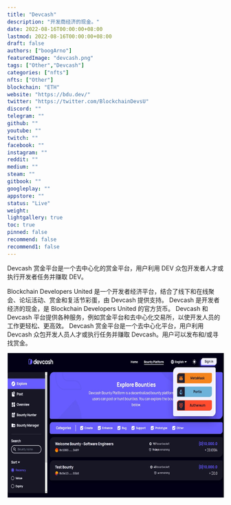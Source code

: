 ```yaml
---
title: "Devcash"
description: "开发商经济的现金。"
date: 2022-08-16T00:00:00+08:00
lastmod: 2022-08-16T00:00:00+08:00
draft: false
authors: ["boogArno"]
featuredImage: "devcash.png"
tags: ["Other","Devcash"]
categories: ["nfts"]
nfts: ["Other"]
blockchain: "ETH"
website: "https://bdu.dev/"
twitter: "https://twitter.com/BlockchainDevsU"
discord: ""
telegram: ""
github: ""
youtube: ""
twitch: ""
facebook: ""
instagram: ""
reddit: ""
medium: ""
steam: ""
gitbook: ""
googleplay: ""
appstore: ""
status: "Live"
weight: 
lightgallery: true
toc: true
pinned: false
recommend: false
recommend1: false
---
```

Devcash 赏金平台是一个去中心化的赏金平台，用户利用 DEV 众包开发者人才或执行开发者任务并赚取 DEV。

Blockchain Developers United 是一个开发者经济平台，结合了线下和在线聚会、论坛活动、赏金和复活节彩蛋，由 Devcash 提供支持。 Devcash 是开发者经济的现金，是 Blockchain Developers United 的官方货币。 Devcash 和 Devcash 平台提供各种服务，例如赏金平台和去中心化交易所，以使开发人员的工作更轻松、更高效。 Devcash 赏金平台是一个去中心化平台，用户利用 Devcash 众包开发人员人才或执行任务并赚取 Devcash。用户可以发布和/或寻找赏金。

![devcash-dapp-marketplaces-ethereum-image1_4bb907ab39fb91bc36c93caf11a5f11b](devcash-dapp-marketplaces-ethereum-image1_4bb907ab39fb91bc36c93caf11a5f11b.png)
